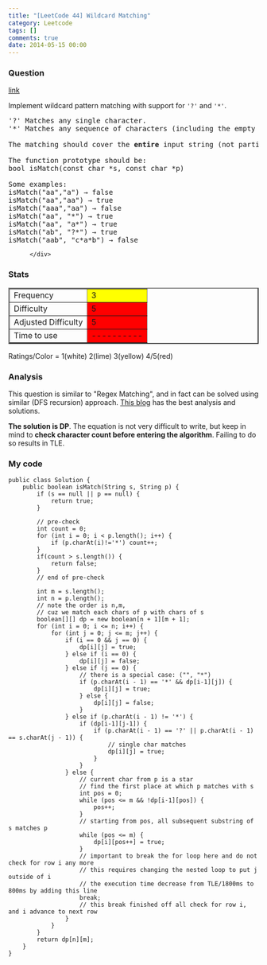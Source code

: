 ```yaml
---
title: "[LeetCode 44] Wildcard Matching"
category: Leetcode
tags: []
comments: true
date: 2014-05-15 00:00
---
```



### Question

[link](http://oj.leetcode.com/problems/wildcard-matching/)

<div class="question-content">
            <p></p><p>Implement wildcard pattern matching with support for <code>'?'</code> and <code>'*'</code>.</p>

<pre>'?' Matches any single character.
'*' Matches any sequence of characters (including the empty sequence).

The matching should cover the <b>entire</b> input string (not partial).

The function prototype should be:
bool isMatch(const char *s, const char *p)

Some examples:
isMatch("aa","a") → false
isMatch("aa","aa") → true
isMatch("aaa","aa") → false
isMatch("aa", "*") → true
isMatch("aa", "a*") → true
isMatch("ab", "?*") → true
isMatch("aab", "c*a*b") → false
</pre><p></p>

          </div>

### Stats

<table border="2">
	<tr>
		<td>Frequency</td>
		<td bgcolor="yellow">3</td>
	</tr>
	<tr>
		<td>Difficulty</td>
		<td bgcolor="red">5</td>
	</tr>
	<tr>
		<td>Adjusted Difficulty</td>
		<td bgcolor="red">5</td>
	</tr>
	<tr>
		<td>Time to use</td>
		<td bgcolor="red">----------</td>
	</tr>
</table>

Ratings/Color = 1(white) 2(lime) 3(yellow) 4/5(red)

### Analysis

This question is similar to "Regex Matching", and in fact can be solved using similar (DFS recursion) approach. [This blog](http://n00tc0d3r.blogspot.sg/2013/05/wildcard-matching.html) has the best analysis and solutions.

**The solution is DP**. The equation is not very difficult to write, but keep in mind to **check character count before entering the algorithm**. Failing to do so results in TLE.

### My code

    public class Solution {
        public boolean isMatch(String s, String p) {
            if (s == null || p == null) {
                return true;
            }

            // pre-check
            int count = 0;
            for (int i = 0; i < p.length(); i++) {
                if (p.charAt(i)!='*') count++;
            }
            if(count > s.length()) {
                return false;
            }
            // end of pre-check

            int m = s.length();
            int n = p.length();
            // note the order is n,m,
            // cuz we match each chars of p with chars of s
            boolean[][] dp = new boolean[n + 1][m + 1];
            for (int i = 0; i <= n; i++) {
                for (int j = 0; j <= m; j++) {
                    if (i == 0 && j == 0) {
                        dp[i][j] = true;
                    } else if (i == 0) {
                        dp[i][j] = false;
                    } else if (j == 0) {
                        // there is a special case: ("", "*")
                        if (p.charAt(i - 1) == '*' && dp[i-1][j]) {
                            dp[i][j] = true;
                        } else {
                            dp[i][j] = false;
                        }
                    } else if (p.charAt(i - 1) != '*') {
                        if (dp[i-1][j-1]) {
                            if (p.charAt(i - 1) == '?' || p.charAt(i - 1) == s.charAt(j - 1)) {
                                // single char matches
                                dp[i][j] = true;
                            }
                        }
                    } else {
                        // current char from p is a star
                        // find the first place at which p matches with s
                        int pos = 0;
                        while (pos <= m && !dp[i-1][pos]) {
                            pos++;
                        }
                        // starting from pos, all subsequent substring of s matches p
                        while (pos <= m) {
                            dp[i][pos++] = true;
                        }
                        // important to break the for loop here and do not check for row i any more
                        // this requires changing the nested loop to put j outside of i
                        // the execution time decrease from TLE/1800ms to 800ms by adding this line
                        break;
                        // this break finished off all check for row i, and i advance to next row
                    }
                }
            }
            return dp[n][m];
        }
    }
